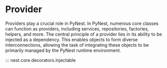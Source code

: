 # Provider

Providers play a crucial role in PyNest. In PyNest, numerous core classes can function as providers, including services,
repositories, factories, helpers, and more. The central principle of a provider lies in its ability to be injected as a
dependency. This enables objects to form diverse interconnections, allowing the task of integrating these objects to be
primarily managed by the PyNest runtime environment.

::: nest.core.decorators.injectable